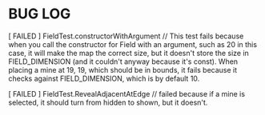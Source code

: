 # BUG LOG

[  FAILED  ] FieldTest.constructorWithArgument
// This test fails because when you call the constructor for
Field with an argument, such as 20 in this case, it will make
the map the correct size, but it doesn't store the size in
FIELD_DIMENSION (and it couldn't anyway because it's const).
When placing a mine at 19, 19, which should be in bounds, it
fails because it checks against FIELD_DIMENSION, which is by
default 10.

[  FAILED  ] FieldTest.RevealAdjacentAtEdge
// failed because if a mine is selected, it should turn from hidden to shown,
but it doesn't.
